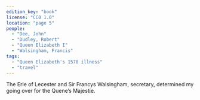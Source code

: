 ```yaml
---
edition_key: "book"
license: "CC0 1.0"
location: "page 5"
people:
  - "Dee, John"
  - "Dudley, Robert"
  - "Queen Elizabeth I"
  - "Walsingham, Francis"
tags:
  - "Queen Elizabeth's 1578 illness"
  - "travel"
---
```

The Erle of Lecester and Sir Francys
Walsingham, secretary, determined my going over for the Quene’s
Majestie.

